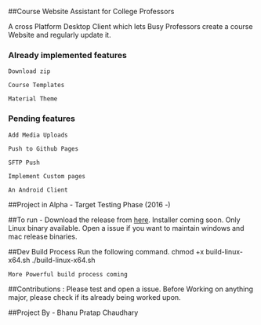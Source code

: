 ##Course Website Assistant for College Professors

A cross Platform Desktop Client which lets Busy Professors create a course Website and regularly update it.

### Already implemented features
	
	Download zip

	Course Templates

	Material Theme

### Pending features
	
	Add Media Uploads
	
	Push to Github Pages

	SFTP Push

	Implement Custom pages

	An Android Client

##Project in Alpha - Target Testing Phase (2016 -)

##To run -
 Download the release from [here](https://github.com/navya/Kalam/releases). Installer coming soon. Only Linux binary available. Open a issue if you want to maintain windows and mac release binaries.

##Dev Build Process
	Run the following command. 
	chmod +x build-linux-x64.sh
	./build-linux-x64.sh


	More Powerful build process coming

##Contributions : 
Please test and open a issue. Before Working on anything major, please check if its already being worked upon.

##Project By - Bhanu Pratap Chaudhary
